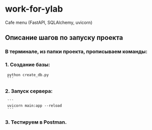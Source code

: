 # work-for-ylab
Cafe menu (FastAPI, SQLAlchemy, uvicorn)


## Описание шагов по запуску проекта

### В терминале, из папки проекта, прописываем команды:

  ### 1. Создание базы: 
  
     python create_db.py
     ```
  ### 2. Запуск сервера:
     ```
     uvicorn main:app --reload
     ```
  ### 3. Тестируем в Postman.

